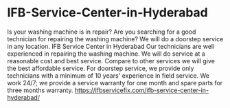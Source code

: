 # IFB-Service-Center-in-Hyderabad
  Is your washing machine is in repair? Are you searching for a good technician for repairing the washing machine? We will do a doorstep service in any location. IFB Service Center in Hyderabad  Our technicians are well experienced in repairing the washing machine. We will do service at a reasonable cost and best service. Compare to other services we will give the best affordable service. For doorstep service, we provide only technicians with a minimum of 10 years' experience in field service. We work 24/7; we provide a service warranty for one month and spare parts for three months warranty. https://ifbservicefix.com/ifb-service-center-in-hyderabad/
